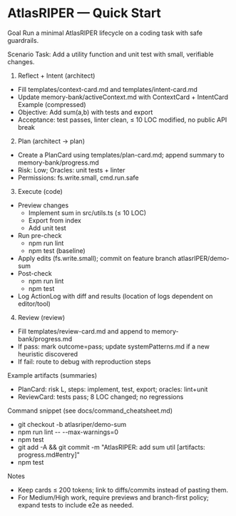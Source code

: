# AtlasRIPER — Quick Start

Goal
Run a minimal AtlasRIPER lifecycle on a coding task with safe guardrails.

Scenario
Task: Add a utility function and unit test with small, verifiable changes.

1) Reflect + Intent (architect)
- Fill templates/context-card.md and templates/intent-card.md
- Update memory-bank/activeContext.md with ContextCard + IntentCard
Example (compressed)
- Objective: Add sum(a,b) with tests and export
- Acceptance: test passes, linter clean, ≤ 10 LOC modified, no public API break

2) Plan (architect → plan)
- Create a PlanCard using templates/plan-card.md; append summary to memory-bank/progress.md
- Risk: Low; Oracles: unit tests + linter
- Permissions: fs.write.small, cmd.run.safe

3) Execute (code)
- Preview changes
  - Implement sum in src/utils.ts (≤ 10 LOC)
  - Export from index
  - Add unit test
- Run pre-check
  - npm run lint
  - npm test (baseline)
- Apply edits (fs.write.small); commit on feature branch atlasrIPER/demo-sum
- Post-check
  - npm run lint
  - npm test
- Log ActionLog with diff and results (location of logs dependent on editor/tool)

4) Review (review)
- Fill templates/review-card.md and append to memory-bank/progress.md
- If pass: mark outcome=pass; update systemPatterns.md if a new heuristic discovered
- If fail: route to debug with reproduction steps

Example artifacts (summaries)
- PlanCard: risk L, steps: implement, test, export; oracles: lint+unit
- ReviewCard: tests pass; 8 LOC changed; no regressions

Command snippet (see docs/command_cheatsheet.md)
- git checkout -b atlasriper/demo-sum
- npm run lint -- --max-warnings=0
- npm test
- git add -A && git commit -m "AtlasRIPER: add sum util [artifacts: progress.md#entry]"
- npm test

Notes
- Keep cards ≤ 200 tokens; link to diffs/commits instead of pasting them.
- For Medium/High work, require previews and branch-first policy; expand tests to include e2e as needed.